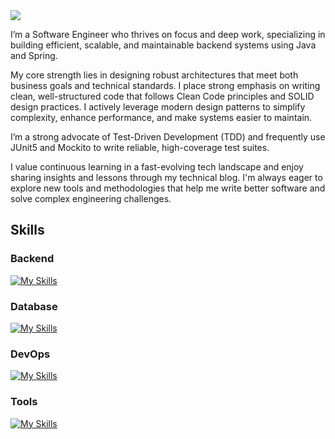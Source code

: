 <img src="https://capsule-render.vercel.app/api?type=venom&color=gradient&customColorList=0,1,7,14,20,24,27)&height=160&fontAlignY=43&descAlignY=64&section=header&text=023&desc=Github%20🗂️&animation=fadeIn&fontSize=40&fontColor=FAFAFA&stroke=000000&strokeWidth=0.5"/>

I’m a Software Engineer who thrives on focus and deep work, specializing in building efficient, scalable, and maintainable backend systems using Java and Spring.

My core strength lies in designing robust architectures that meet both business goals and technical standards. I place strong emphasis on writing clean, well-structured code that follows Clean Code principles and SOLID design practices. I actively leverage modern design patterns to simplify complexity, enhance performance, and make systems easier to maintain.

I’m a strong advocate of Test-Driven Development (TDD) and frequently use JUnit5 and Mockito to write reliable, high-coverage test suites.

I value continuous learning in a fast-evolving tech landscape and enjoy sharing insights and lessons through my technical blog. I'm always eager to explore new tools and methodologies that help me write better software and solve complex engineering challenges.


<h2> Skills </h2>

<h3> Backend </h3>

[![My Skills](https://skillicons.dev/icons?i=java,spring,hibernate)](https://skillicons.dev)

<h3> Database </h3>

[![My Skills](https://skillicons.dev/icons?i=mysql,redis,mongodb)](https://skillicons.dev)

<h3> DevOps </h3>

[![My Skills](https://skillicons.dev/icons?i=aws,githubactions,postman,docker,nginx)](https://skillicons.dev)
  
<h3> Tools </h3>

[![My Skills](https://skillicons.dev/icons?i=git,postman,grafana,prometheus)](https://skillicons.dev)

